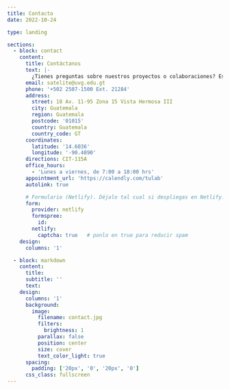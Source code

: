 ```yaml
---
title: Contacto
date: 2022-10-24

type: landing

sections:
  - block: contact
    content:
      title: Contáctanos
      text: |-
        ¿Tienes preguntas sobre nuestros proyectos o colaboraciones? Escríbenos y con gusto te respondemos.
      email: satelite@uvg.edu.gt
      phone: '+502 2507-1500 Ext. 21284'
      address:
        street: 18 Av. 11-95 Zona 15 Vista Hermosa III
        city: Guatemala
        region: Guatemala
        postcode: '01015'
        country: Guatemala
        country_code: GT
      coordinates:
        latitude: '14.6036'
        longitude: '-90.4890'
      directions: CIT-115A
      office_hours:
        - 'Lunes a viernes, de 7:00 a 18:00 hrs'
      appointment_url: 'https://calendly.com/tulab'
      autolink: true

      # Formulario (Netlify). Déjalo tal cual si despliegas en Netlify.
      form:
        provider: netlify
        formspree:
          id:
        netlify:
          captcha: true   # ponlo en true para reducir spam
    design:
      columns: '1'

  - block: markdown
    content:
      title:
      subtitle: ''
      text:
    design:
      columns: '1'
      background:
        image:
          filename: contact.jpg
          filters:
            brightness: 1
          parallax: false
          position: center
          size: cover
          text_color_light: true
      spacing:
        padding: ['20px', '0', '20px', '0']
      css_class: fullscreen
---
```


